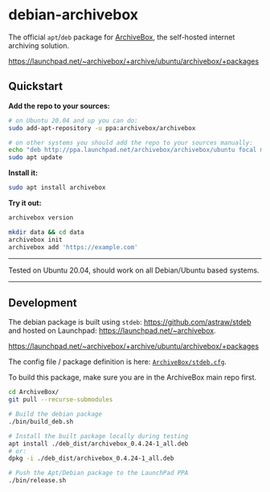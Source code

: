 # debian-archivebox

The official `apt`/`deb` package for [ArchiveBox](https://github.com/ArchiveBox/ArchiveBox), the self-hosted internet archiving solution.

https://launchpad.net/~archivebox/+archive/ubuntu/archivebox/+packages

## Quickstart

**Add the repo to your sources:**
```bash
# on Ubuntu 20.04 and up you can do:
sudo add-apt-repository -u ppa:archivebox/archivebox

# on other systems you should add the repo to your sources manually:
echo "deb http://ppa.launchpad.net/archivebox/archivebox/ubuntu focal main" >> /etc/apt/sources.list
sudo apt update
```

**Install it:**
```bash
sudo apt install archivebox
```

**Try it out:**
```bash
archivebox version

mkdir data && cd data
archivebox init
archivebox add 'https://example.com'
```
---

Tested on Ubuntu 20.04, should work on all Debian/Ubuntu based systems.

---

## Development

The debian package is built using `stdeb`: https://github.com/astraw/stdeb and hosted on Launchpad: https://launchpad.net/~archivebox.

https://launchpad.net/~archivebox/+archive/ubuntu/archivebox/+packages

The config file / package definition is here: [`ArchiveBox/stdeb.cfg`](https://github.com/ArchiveBox/ArchiveBox/blob/master/stdeb.cfg).

To build this package, make sure you are in the ArchiveBox main repo first.

```bash
cd ArchiveBox/
git pull --recurse-submodules

# Build the debian package
./bin/build_deb.sh

# Install the built package locally during testing
apt install ./deb_dist/archivebox_0.4.24-1_all.deb
# or:
dpkg -i ./deb_dist/archivebox_0.4.24-1_all.deb

# Push the Apt/Debian package to the LaunchPad PPA
./bin/release.sh
```

